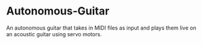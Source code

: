 # Autonomous-Guitar
An autonomous guitar that takes in MIDI files as input and plays them live on an acoustic guitar using servo motors.
